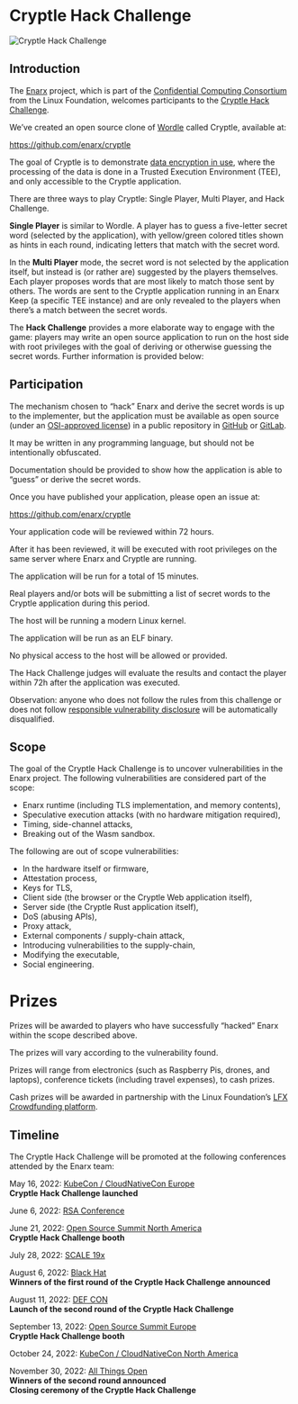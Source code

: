 # Cryptle Hack Challenge

![Cryptle Hack Challenge](/img/cryptle.png?raw=true)

## Introduction

The [Enarx](https://enarx.dev/) project, which is part of the [Confidential Computing Consortium](https://confidentialcomputing.io/) from the Linux Foundation, welcomes participants to the [Cryptle Hack Challenge](https://enarx.dev/cryptle).

We’ve created an open source clone of [Wordle](https://www.nytimes.com/games/wordle/index.html) called Cryptle, available at:

https://github.com/enarx/cryptle

The goal of Cryptle is to demonstrate [data encryption in use](https://enarx.dev/docs/Start/Introduction), where the processing of the data is done in a Trusted Execution Environment (TEE), and only accessible to the Cryptle application.

There are three ways to play Cryptle: Single Player, Multi Player, and Hack Challenge.

**Single Player** is similar to Wordle. A player has to guess a five-letter secret word (selected by the application), with yellow/green colored titles shown as hints in each round, indicating letters that match with the secret word.

In the **Multi Player** mode, the secret word is not selected by the application itself, but instead is (or rather are) suggested by the players themselves. Each player proposes words that are most likely to match those sent by others. The words are sent to the Cryptle application running in an Enarx Keep (a specific TEE instance) and are only revealed to the players when there’s a match between the secret words.

The **Hack Challenge** provides a more elaborate way to engage with the game: players may write an open source application to run on the host side with root privileges with the goal of deriving or otherwise guessing the secret words. Further information is provided below:

## Participation

The mechanism chosen to “hack” Enarx and derive the secret words is up to the implementer, but the application must be available as open source (under an [OSI-approved license](https://opensource.org/licenses/)) in a public repository in [GitHub](https://github.com/) or [GitLab](https://gitlab.com/users/sign_in).

It may be written in any programming language, but should not be intentionally obfuscated.

Documentation should be provided to show how the application is able to “guess” or derive the secret words.

Once you have published your application, please open an issue at:

https://github.com/enarx/cryptle 

Your application code will be reviewed within 72 hours.

After it has been reviewed, it will be executed with root privileges on the same server where Enarx and Cryptle are running.

The application will be run for a total of 15 minutes.

Real players and/or bots will be submitting a list of secret words to the Cryptle application during this period.

The host will be running a modern Linux kernel.

The application will be run as an ELF binary.

No physical access to the host will be allowed or provided.

The Hack Challenge judges will evaluate the results and contact the player within 72h after the application was executed.

Observation: anyone who does not follow the rules from this challenge or does not follow [responsible vulnerability disclosure](https://github.com/enarx/enarx/blob/main/SECURITY.md) will be automatically disqualified.


## Scope

The goal of the Cryptle Hack Challenge is to uncover vulnerabilities in the Enarx project. The following vulnerabilities are considered part of the scope:
- Enarx runtime (including TLS implementation, and memory contents),
- Speculative execution attacks (with no hardware mitigation required),
- Timing, side-channel attacks,
- Breaking out of the Wasm sandbox.

The following are out of scope vulnerabilities:
- In the hardware itself or firmware,
- Attestation process,
- Keys for TLS,
- Client side (the browser or the Cryptle Web application itself),
- Server side (the Cryptle Rust application itself),
- DoS (abusing APIs),
- Proxy attack,
- External components / supply-chain attack,
- Introducing vulnerabilities to the supply-chain,
- Modifying the executable,
- Social engineering.

# Prizes

Prizes will be awarded to players who have successfully “hacked” Enarx within the scope described above.

The prizes will vary according to the vulnerability found.

Prizes will range from electronics (such as Raspberry Pis, drones, and laptops), conference tickets (including travel expenses), to cash prizes.

Cash prizes will be awarded in partnership with the Linux Foundation’s [LFX Crowdfunding platform](https://crowdfunding.lfx.linuxfoundation.org/).

## Timeline

The Cryptle Hack Challenge will be promoted at the following conferences attended by the Enarx team:

May 16, 2022: [KubeCon / CloudNativeCon Europe](https://events.linuxfoundation.org/kubecon-cloudnativecon-europe/)  
**Cryptle Hack Challenge launched**  

June 6, 2022: [RSA Conference](https://www.rsaconference.com/)  

June 21, 2022: [Open Source Summit North America](https://events.linuxfoundation.org/open-source-summit-north-america/)  
**Cryptle Hack Challenge booth**  

July 28, 2022: [SCALE 19x](https://www.socallinuxexpo.org/scale/19x)  

August 6, 2022: [Black Hat](https://www.blackhat.com/)  
**Winners of the first round of the Cryptle Hack Challenge announced**  

August 11, 2022: [DEF CON](https://defcon.org/)  
**Launch of the second round of the Cryptle Hack Challenge**  

September 13, 2022: [Open Source Summit Europe](https://events.linuxfoundation.org/open-source-summit-europe/)  
**Cryptle Hack Challenge booth**  

October 24, 2022: [KubeCon / CloudNativeCon North America](https://www.allthingsopen.org/call-for-papers-2022/)  

November 30, 2022: [All Things Open](https://www.allthingsopen.org/call-for-papers-2022/)  
**Winners of the second round announced**  
**Closing ceremony of the Cryptle Hack Challenge**
